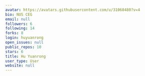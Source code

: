 ```yaml
---
avatar: https://avatars.githubusercontent.com/u/31068480?v=4
bio: NUS CEG
email: null
followers: 6
following: 14
forks: 8
login: huyuanrong
open_issues: null
public_repos: 10
stars: 6
title: Hu Yuanrong
user_type: User
website: null
---
```

